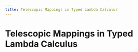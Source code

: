 ```yaml
---
title: Telescopic Mappings in Typed Lambda Calculus
---
```


# Telescopic Mappings in Typed Lambda Calculus
